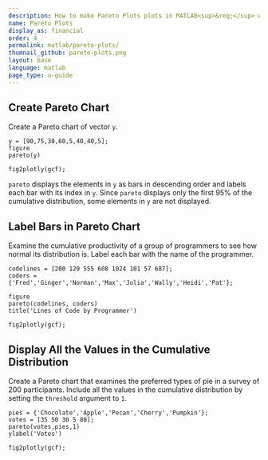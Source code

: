 ```yaml
---
description: How to make Pareto Plots plots in MATLAB<sup>&reg;</sup> with Plotly.
name: Pareto Plots
display_as: financial
order: 4
permalink: matlab/pareto-plots/
thumnail_github: pareto-plots.png
layout: base
language: matlab
page_type: u-guide
---
```


## Create Pareto Chart

Create a Pareto chart of vector `y`.

```{matlab}
y = [90,75,30,60,5,40,40,5];
figure
pareto(y)

fig2plotly(gcf);
```

`pareto` displays the elements in `y` as bars in descending order and labels each bar with its index in `y`. Since `pareto` displays only the first 95% of the cumulative distribution, some elements in `y` are not displayed. 



<!--------------------- EXAMPLE  BREAK ------------------------->

## Label Bars in Pareto Chart

Examine the cumulative productivity of a group of programmers to see how normal its distribution is. Label each bar with the name of the programmer.

```{matlab}
codelines = [200 120 555 608 1024 101 57 687];
coders = {'Fred','Ginger','Norman','Max','Julia','Wally','Heidi','Pat'};

figure
pareto(codelines, coders)
title('Lines of Code by Programmer')

fig2plotly(gcf);
```


<!--------------------- EXAMPLE BREAK ------------------------->

## Display All the Values in the Cumulative Distribution

Create a Pareto chart that examines the preferred types of pie in a survey of 200 participants. Include all the values in the cumulative distribution by setting the `threshold` argument to `1`. 

```{matlab}
pies = {'Chocolate','Apple','Pecan','Cherry','Pumpkin'};
votes = [35 50 30 5 80];
pareto(votes,pies,1)
ylabel('Votes')

fig2plotly(gcf);
```


<!--------------------- EXAMPLE BREAK ------------------------->

